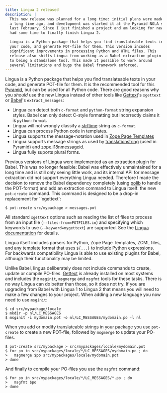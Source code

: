 ```yaml
---
title: Lingua 2 released
description: |
  This new release was planned for a long time: initial plans were made
  a long time ago, and development was started it at the Pyramid NOLA sprint
  last February. Since I just finished a project and am looking for new work I
  had some time to finally finish Lingua 2.

  Lingua is a Python package that helps you find translateable texts in
  your code, and generate POT-file for them. This version incudes
  significant improvements in processing Python and HTML files. This
  release also shifts Lingua from working as a Babel extraction plugin
  to being a standalone tool. This made it possible to work around
  several limitations and bugs the Babel framework enforced.
---
```

Lingua is a Python package that helps you find translateable texts in your
code, and generate POT-file for them. It is the recommended tool for this
[Pyramid](http://docs.pylonsproject.org/en/latest/docs/pyramid.html), but can
be used for all Python code. There are good reasons why you *should* use the
new Lingua instead of other tools like [Gettext](http://www.gnu.org/software/gettext/)'s
``xgettext`` or [Babel](http://babel.pocoo.org/)'s ``extract_messages``:

* Lingua can detect both ``c-format`` and ``python-format`` string expansion
  styles. Babel can only detect C-style formatting but incorrectly claims it is
  ``python-format``.
* Lingua will not wrongly classify a [strftime](http://strftime.org/) string
  as ``c-format``.
* Lingua can process Python code in templates.
* Lingua supports the message-notation used in [Zope Page
  Templates](https://chameleon.readthedocs.org/en/latest/reference.html#translation-i18n)
* Lingua supports message strings as used by
  [translationstring](https://pypi.python.org/pypi/translationstring) (used in
  Pyramid) and [zope.i18nmessageid](http://docs.zope.org/zope.i18nmessageid/).
* Lingua fully suports plural forms.

Previous versions of Lingua were implemented as an extraction plugin for Babel.
This was no longer feasible: Babel was effectively unmaintained for a long time
and is still only seeing little work, and its internal API for message extraction
did not support everything Lingua needed. Therefore I made the decision to remove
the Babel dependency completely (using [polib](https://pypi.python.org/pypi/polib)
to handle the POT-format) and add an extraction command to Lingua itself:
the new ``pot-create`` command. This command is designed to be a drop-in replacement
for ``xgettext`:

```
$ pot-create src/mypackage > messages.pot
```

All standard ``xgettext`` options such as reading the list of files to process
from an input file (``--files-from=POTFILES.in``) and specifying which keywords
to use (``--keyword=mygettext``) are supported. See the [Lingua
documentation](https://pypi.python.org/pypi/lingua) for details.

Lingua itself includes parsers for Python, Zope Page Templates, ZCML files, and
any template format that uses ``${...}`` to include Python expressions. For
backwards compatibility Lingua is able to use existing plugins for Babel,
although their functionality may be limited.

Unlike Babel, lingua deliberately does not include commands to create, update or
compile PO-files. [Gettext](http://www.gnu.org/software/gettext/) is already
installed on most systems and includes the ``msginit``, ``msgmerge`` and
``msgfmt`` tools for these tasks. There is no way Lingua can do better than
those, so it does not try. If you are upgrading from Babel with Lingua 1 to
Lingua 2 that means you will need to make a few changes to your project. When
adding a new language you now need to use ``msginit``:

```
$ cd src/mypackage/locale
$ mkdir -p nl/LC_MESSAGES
$ msginit -i mydomain.pot -o nl/LC_MESSAGES/mydomain.po -l nl
```

When you add or modify translateable strings in your package you use
``pot-create`` to create a new POT-file, followed by ``msgmerge`` to
update your PO-files.

```
$ pot-create src/mypackage > src/mypackages/locale/mydomain.pot
$ for po in src/mypackages/locale/*/LC_MESSAGES/mydomain.po ; do
>   msgmerge $po src/mypackages/locale/mydomain.pot
> done
```

And finally to compile your PO-files you use the ``msgfmt`` command:

```
$ for po in src/mypackages/locale/*/LC_MESSAGES/*.po ; do
>   msgfmt $po
> done
```
